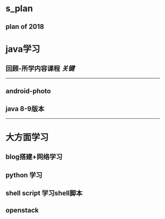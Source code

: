 # s_plan
plan of 2018
------------------
# java学习

## 回顾-所学内容课程 *关键*

-------------
## android-photo

## java 8-9版本
-------------
# 大方面学习

## blog搭建+网络学习



## python 学习

## shell script 学习shell脚本

## openstack

